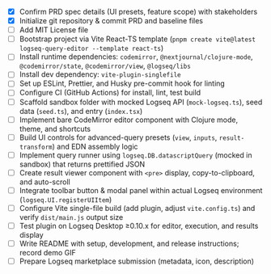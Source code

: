 - [X] Confirm PRD spec details (UI presets, feature scope) with stakeholders
- [X] Initialize git repository & commit PRD and baseline files
- [ ] Add MIT License file
- [ ] Bootstrap project via Vite React-TS template (`pnpm create vite@latest logseq-query-editor --template react-ts`)
- [ ] Install runtime dependencies: `codemirror`, `@nextjournal/clojure-mode`, `@codemirror/state`, `@codemirror/view`, `@logseq/libs`
- [ ] Install dev dependency: `vite-plugin-singlefile`
- [ ] Set up ESLint, Prettier, and Husky pre-commit hook for linting
- [ ] Configure CI (GitHub Actions) for install, lint, test build
- [ ] Scaffold sandbox folder with mocked Logseq API (`mock-logseq.ts`), seed data (`seed.ts`), and entry (`index.tsx`)
- [ ] Implement bare CodeMirror editor component with Clojure mode, theme, and shortcuts
- [ ] Build UI controls for advanced-query presets (`view`, `inputs`, `result-transform`) and EDN assembly logic
- [ ] Implement query runner using `logseq.DB.datascriptQuery` (mocked in sandbox) that returns prettified JSON
- [ ] Create result viewer component with `<pre>` display, copy-to-clipboard, and auto-scroll
- [ ] Integrate toolbar button & modal panel within actual Logseq environment (`logseq.UI.registerUIItem`)
- [ ] Configure Vite single-file build (add plugin, adjust `vite.config.ts`) and verify `dist/main.js` output size
- [ ] Test plugin on Logseq Desktop ≥0.10.x for editor, execution, and results display
- [ ] Write README with setup, development, and release instructions; record demo GIF
- [ ] Prepare Logseq marketplace submission (metadata, icon, description)
